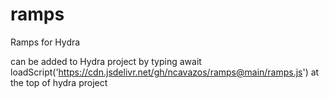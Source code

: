# ramps
Ramps for Hydra

can be added to Hydra project by typing
await loadScript('https://cdn.jsdelivr.net/gh/ncavazos/ramps@main/ramps.js')
at the top of hydra project
